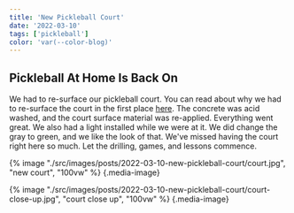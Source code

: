 ```yaml
---
title: 'New Pickleball Court'
date: '2022-03-10'
tags: ['pickleball']
color: 'var(--color-blog)'
---
```


## Pickleball At Home Is Back On

We had to re-surface our pickleball court. You can read about why we had to re-surface the court in the first place [here](/blog/we-have-a-pickleball-court/). The concrete was acid washed, and the court surface material was re-applied. Everything went great. We also had a light installed while we were at it. We did change the gray to green, and we like the look of that. We've missed having the court right here so much. Let the drilling, games, and lessons commence. 

{% image "./src/images/posts/2022-03-10-new-pickleball-court/court.jpg", "new court", "100vw" %}
{.media-image}

{% image "./src/images/posts/2022-03-10-new-pickleball-court/court-close-up.jpg", "court close up", "100vw" %}
{.media-image}
